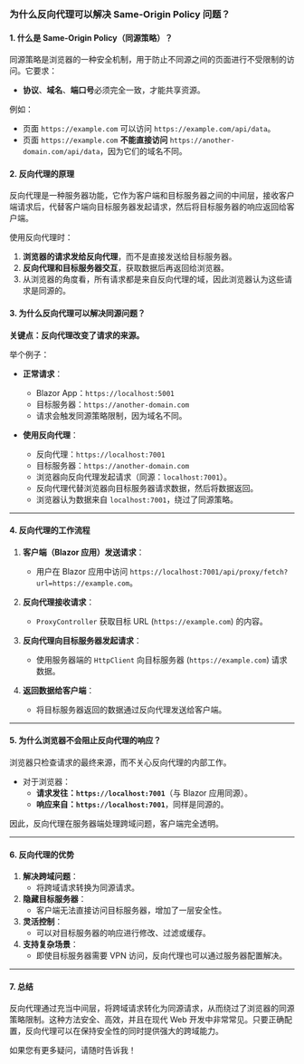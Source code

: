 ### 为什么反向代理可以解决 Same-Origin Policy 问题？

#### **1. 什么是 Same-Origin Policy（同源策略）？**
同源策略是浏览器的一种安全机制，用于防止不同源之间的页面进行不受限制的访问。它要求：
- **协议**、**域名**、**端口号**必须完全一致，才能共享资源。

例如：
- 页面 `https://example.com` 可以访问 `https://example.com/api/data`。
- 页面 `https://example.com` **不能直接访问** `https://another-domain.com/api/data`，因为它们的域名不同。

#### **2. 反向代理的原理**
反向代理是一种服务器功能，它作为客户端和目标服务器之间的中间层，接收客户端请求后，代替客户端向目标服务器发起请求，然后将目标服务器的响应返回给客户端。

使用反向代理时：
1. **浏览器的请求发给反向代理**，而不是直接发送给目标服务器。
2. **反向代理和目标服务器交互**，获取数据后再返回给浏览器。
3. 从浏览器的角度看，所有请求都是来自反向代理的域，因此浏览器认为这些请求是同源的。

#### **3. 为什么反向代理可以解决同源问题？**

**关键点：反向代理改变了请求的来源。**

举个例子：
- **正常请求**：
  - Blazor App：`https://localhost:5001`
  - 目标服务器：`https://another-domain.com`
  - 请求会触发同源策略限制，因为域名不同。

- **使用反向代理**：
  - 反向代理：`https://localhost:7001`
  - 目标服务器：`https://another-domain.com`
  - 浏览器向反向代理发起请求（同源：`localhost:7001`）。
  - 反向代理代替浏览器向目标服务器请求数据，然后将数据返回。
  - 浏览器认为数据来自 `localhost:7001`，绕过了同源策略。

---

#### **4. 反向代理的工作流程**
1. **客户端（Blazor 应用）发送请求**：
   - 用户在 Blazor 应用中访问 `https://localhost:7001/api/proxy/fetch?url=https://example.com`。

2. **反向代理接收请求**：
   - `ProxyController` 获取目标 URL (`https://example.com`) 的内容。

3. **反向代理向目标服务器发起请求**：
   - 使用服务器端的 `HttpClient` 向目标服务器 (`https://example.com`) 请求数据。

4. **返回数据给客户端**：
   - 将目标服务器返回的数据通过反向代理发送给客户端。

---

#### **5. 为什么浏览器不会阻止反向代理的响应？**
浏览器只检查请求的最终来源，而不关心反向代理的内部工作。
- 对于浏览器：
  - **请求发往：`https://localhost:7001`**（与 Blazor 应用同源）。
  - **响应来自：`https://localhost:7001`**，同样是同源的。

因此，反向代理在服务器端处理跨域问题，客户端完全透明。

---

#### **6. 反向代理的优势**
1. **解决跨域问题**：
   - 将跨域请求转换为同源请求。
2. **隐藏目标服务器**：
   - 客户端无法直接访问目标服务器，增加了一层安全性。
3. **灵活控制**：
   - 可以对目标服务器的响应进行修改、过滤或缓存。
4. **支持复杂场景**：
   - 即使目标服务器需要 VPN 访问，反向代理也可以通过服务器配置解决。

---

#### **7. 总结**
反向代理通过充当中间层，将跨域请求转化为同源请求，从而绕过了浏览器的同源策略限制。这种方法安全、高效，并且在现代 Web 开发中非常常见。只要正确配置，反向代理可以在保持安全性的同时提供强大的跨域能力。

如果您有更多疑问，请随时告诉我！
